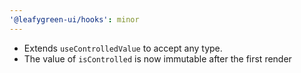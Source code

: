 ```yaml
---
'@leafygreen-ui/hooks': minor
---
```


- Extends `useControlledValue` to accept any type.
- The value of `isControlled` is now immutable after the first render
